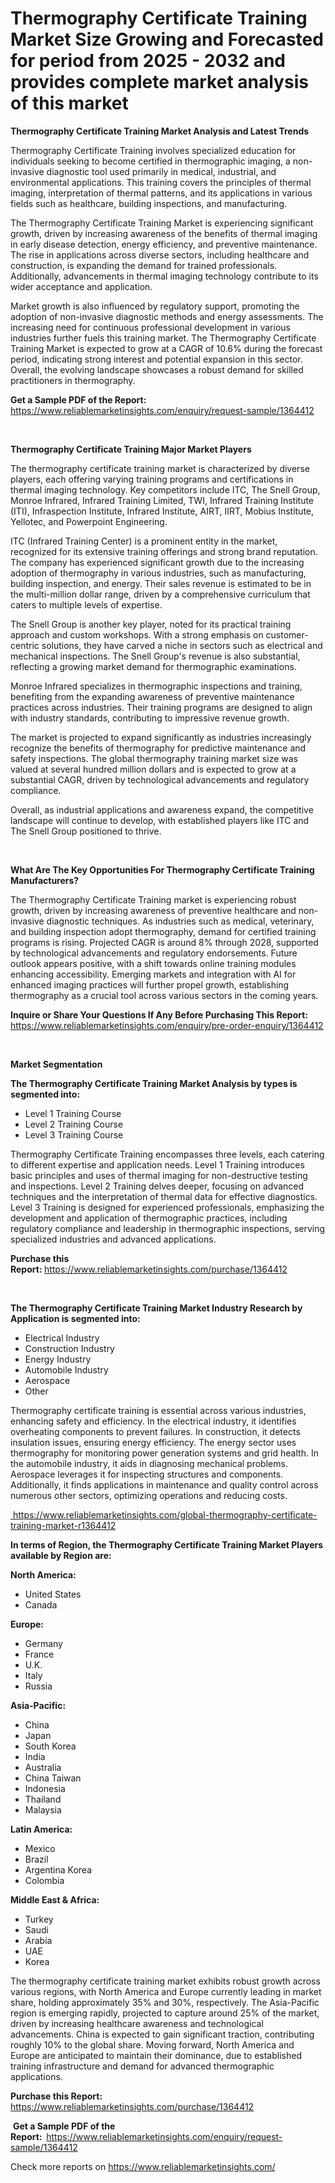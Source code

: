 <p><h1>Thermography Certificate Training Market Size Growing and Forecasted for period from 2025 - 2032 and provides complete market analysis of this market</h1></p><p><strong>Thermography Certificate Training Market Analysis and Latest Trends</strong></p>
<p><p>Thermography Certificate Training involves specialized education for individuals seeking to become certified in thermographic imaging, a non-invasive diagnostic tool used primarily in medical, industrial, and environmental applications. This training covers the principles of thermal imaging, interpretation of thermal patterns, and its applications in various fields such as healthcare, building inspections, and manufacturing.</p><p>The Thermography Certificate Training Market is experiencing significant growth, driven by increasing awareness of the benefits of thermal imaging in early disease detection, energy efficiency, and preventive maintenance. The rise in applications across diverse sectors, including healthcare and construction, is expanding the demand for trained professionals. Additionally, advancements in thermal imaging technology contribute to its wider acceptance and application.</p><p>Market growth is also influenced by regulatory support, promoting the adoption of non-invasive diagnostic methods and energy assessments. The increasing need for continuous professional development in various industries further fuels this training market. The Thermography Certificate Training Market is expected to grow at a CAGR of 10.6% during the forecast period, indicating strong interest and potential expansion in this sector. Overall, the evolving landscape showcases a robust demand for skilled practitioners in thermography.</p></p>
<p><strong>Get a Sample PDF of the Report:&nbsp;</strong> <a href="https://www.reliablemarketinsights.com/enquiry/request-sample/1364412?utm_campaign=3114&utm_medium=2&utm_source=Github&utm_content=ia&utm_term=11032025&utm_id=thermography-certificate-training">https://www.reliablemarketinsights.com/enquiry/request-sample/1364412</a></p>
<p>&nbsp;</p>
<p><strong>Thermography Certificate Training Major Market Players</strong></p>
<p><p>The thermography certificate training market is characterized by diverse players, each offering varying training programs and certifications in thermal imaging technology. Key competitors include ITC, The Snell Group, Monroe Infrared, Infrared Training Limited, TWI, Infrared Training Institute (ITI), Infraspection Institute, Infrared Institute, AIRT, IIRT, Mobius Institute, Yellotec, and Powerpoint Engineering.</p><p>ITC (Infrared Training Center) is a prominent entity in the market, recognized for its extensive training offerings and strong brand reputation. The company has experienced significant growth due to the increasing adoption of thermography in various industries, such as manufacturing, building inspection, and energy. Their sales revenue is estimated to be in the multi-million dollar range, driven by a comprehensive curriculum that caters to multiple levels of expertise.</p><p>The Snell Group is another key player, noted for its practical training approach and custom workshops. With a strong emphasis on customer-centric solutions, they have carved a niche in sectors such as electrical and mechanical inspections. The Snell Group's revenue is also substantial, reflecting a growing market demand for thermographic examinations.</p><p>Monroe Infrared specializes in thermographic inspections and training, benefiting from the expanding awareness of preventive maintenance practices across industries. Their training programs are designed to align with industry standards, contributing to impressive revenue growth.</p><p>The market is projected to expand significantly as industries increasingly recognize the benefits of thermography for predictive maintenance and safety inspections. The global thermography training market size was valued at several hundred million dollars and is expected to grow at a substantial CAGR, driven by technological advancements and regulatory compliance.</p><p>Overall, as industrial applications and awareness expand, the competitive landscape will continue to develop, with established players like ITC and The Snell Group positioned to thrive.</p></p>
<p>&nbsp;</p>
<p><strong>What Are The Key Opportunities For Thermography Certificate Training Manufacturers?</strong></p>
<p><p>The Thermography Certificate Training market is experiencing robust growth, driven by increasing awareness of preventive healthcare and non-invasive diagnostic techniques. As industries such as medical, veterinary, and building inspection adopt thermography, demand for certified training programs is rising. Projected CAGR is around 8% through 2028, supported by technological advancements and regulatory endorsements. Future outlook appears positive, with a shift towards online training modules enhancing accessibility. Emerging markets and integration with AI for enhanced imaging practices will further propel growth, establishing thermography as a crucial tool across various sectors in the coming years.</p></p>
<p><strong>Inquire or Share Your Questions If Any Before Purchasing This Report:</strong> <a href="https://www.reliablemarketinsights.com/enquiry/pre-order-enquiry/1364412?utm_campaign=3114&utm_medium=2&utm_source=Github&utm_content=ia&utm_term=11032025&utm_id=thermography-certificate-training">https://www.reliablemarketinsights.com/enquiry/pre-order-enquiry/1364412</a></p>
<p>&nbsp;</p>
<p><strong>Market Segmentation</strong></p>
<p><strong>The Thermography Certificate Training Market Analysis by types is segmented into:</strong></p>
<p><ul><li>Level 1 Training Course</li><li>Level 2 Training Course</li><li>Level 3 Training Course</li></ul></p>
<p><p>Thermography Certificate Training encompasses three levels, each catering to different expertise and application needs. Level 1 Training introduces basic principles and uses of thermal imaging for non-destructive testing and inspections. Level 2 Training delves deeper, focusing on advanced techniques and the interpretation of thermal data for effective diagnostics. Level 3 Training is designed for experienced professionals, emphasizing the development and application of thermographic practices, including regulatory compliance and leadership in thermographic inspections, serving specialized industries and advanced applications.</p></p>
<p><strong>Purchase this Report:&nbsp;</strong><a href="https://www.reliablemarketinsights.com/purchase/1364412?utm_campaign=3114&utm_medium=2&utm_source=Github&utm_content=ia&utm_term=11032025&utm_id=thermography-certificate-training">https://www.reliablemarketinsights.com/purchase/1364412</a></p>
<p>&nbsp;</p>
<p><strong>The Thermography Certificate Training Market Industry Research by Application is segmented into:</strong></p>
<p><ul><li>Electrical Industry</li><li>Construction Industry</li><li>Energy Industry</li><li>Automobile Industry</li><li>Aerospace</li><li>Other</li></ul></p>
<p><p>Thermography certificate training is essential across various industries, enhancing safety and efficiency. In the electrical industry, it identifies overheating components to prevent failures. In construction, it detects insulation issues, ensuring energy efficiency. The energy sector uses thermography for monitoring power generation systems and grid health. In the automobile industry, it aids in diagnosing mechanical problems. Aerospace leverages it for inspecting structures and components. Additionally, it finds applications in maintenance and quality control across numerous other sectors, optimizing operations and reducing costs.</p></p>
<p><a href="https://www.reliablemarketinsights.com/global-thermography-certificate-training-market-r1364412?utm_campaign=3114&utm_medium=2&utm_source=Github&utm_content=ia&utm_term=11032025&utm_id=thermography-certificate-training">&nbsp;https://www.reliablemarketinsights.com/global-thermography-certificate-training-market-r1364412</a></p>
<p><strong>In terms of Region, the Thermography Certificate Training Market Players available by Region are:</strong></p>
<p>
    <p> <strong> North America: </strong>
        <ul>
            <li>United States</li>
            <li>Canada</li>
        </ul>
        </p> 
    <p> <strong> Europe: </strong>
        <ul>
            <li>Germany</li>
            <li>France</li>
            <li>U.K.</li>
            <li>Italy</li>
            <li>Russia</li>
        </ul>
        </p> 
    <p> <strong> Asia-Pacific: </strong>
        <ul>
            <li>China</li>
            <li>Japan</li>
            <li>South Korea</li>
            <li>India</li>
            <li>Australia</li>
            <li>China Taiwan</li>
            <li>Indonesia</li>
            <li>Thailand</li>
            <li>Malaysia</li>
        </ul>
        </p> 
    <p> <strong> Latin America: </strong>
        <ul>
            <li>Mexico</li>
            <li>Brazil</li>
            <li>Argentina Korea</li>
            <li>Colombia</li>
        </ul>
        </p> 
    <p> <strong> Middle East & Africa: </strong>
        <ul>
            <li>Turkey</li>
            <li>Saudi</li>
            <li>Arabia</li>
            <li>UAE</li>
            <li>Korea</li>
        </ul>
    </p>
    </p>
<p><p>The thermography certificate training market exhibits robust growth across various regions, with North America and Europe currently leading in market share, holding approximately 35% and 30%, respectively. The Asia-Pacific region is emerging rapidly, projected to capture around 25% of the market, driven by increasing healthcare awareness and technological advancements. China is expected to gain significant traction, contributing roughly 10% to the global share. Moving forward, North America and Europe are anticipated to maintain their dominance, due to established training infrastructure and demand for advanced thermographic applications.</p></p>
<p><strong>Purchase this Report: </strong><a href="https://www.reliablemarketinsights.com/purchase/1364412?utm_campaign=3114&utm_medium=2&utm_source=Github&utm_content=ia&utm_term=11032025&utm_id=thermography-certificate-training">https://www.reliablemarketinsights.com/purchase/1364412</a></p>
<p>&nbsp;<strong>Get a Sample PDF of the Report:&nbsp;&nbsp;</strong><a href="https://www.reliablemarketinsights.com/enquiry/request-sample/1364412?utm_campaign=3114&utm_medium=2&utm_source=Github&utm_content=ia&utm_term=11032025&utm_id=thermography-certificate-training">https://www.reliablemarketinsights.com/enquiry/request-sample/1364412</a></p>
<p><strong></strong></p>
<p>Check more reports on <a href="https://www.reliablemarketinsights.com/?utm_campaign=3114&utm_medium=2&utm_source=Github&utm_content=ia&utm_term=11032025&utm_id=thermography-certificate-training">https://www.reliablemarketinsights.com/</a></p>